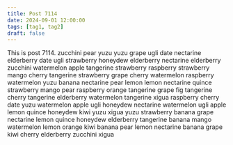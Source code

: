 ```yaml
---
title: Post 7114
date: 2024-09-01 12:00:00
tags: [tag1, tag2]
draft: false
---
```

This is post 7114.
zucchini
pear
yuzu
yuzu
grape
ugli
date
nectarine
elderberry
date
ugli
strawberry
honeydew
elderberry
nectarine
elderberry
zucchini
watermelon
apple
tangerine
strawberry
raspberry
strawberry
mango
cherry
tangerine
strawberry
grape
cherry
watermelon
raspberry
watermelon
yuzu
banana
nectarine
pear
lemon
lemon
nectarine
quince
strawberry
mango
pear
raspberry
orange
tangerine
grape
fig
tangerine
cherry
tangerine
elderberry
watermelon
tangerine
xigua
raspberry
cherry
date
yuzu
watermelon
apple
ugli
honeydew
nectarine
watermelon
ugli
apple
lemon
quince
honeydew
kiwi
yuzu
xigua
yuzu
strawberry
banana
grape
nectarine
lemon
quince
honeydew
elderberry
tangerine
banana
mango
watermelon
lemon
orange
kiwi
banana
pear
lemon
nectarine
banana
grape
kiwi
cherry
elderberry
zucchini
xigua
